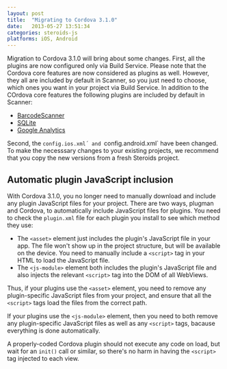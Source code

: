 ```yaml
---
layout: post
title:  "Migrating to Cordova 3.1.0"
date:   2013-05-27 13:51:34
categories: steroids-js
platforms: iOS, Android
---
```


Migration to Cordova 3.1.0 will bring about some changes. First, all the plugins are now configured only via Build Service. Please note that the Cordova core features are now considered as plugins as well. However, they all are included by default in Scanner, so you just need to choose, which ones you want in your project via Build Service. In addition to the COrdova core features the following plugins are included by default in Scanner:
* [BarcodeScanner](https://github.com/wildabeast/BarcodeScanner)
* [SQLite](link-to-repo)
* [Google Analytics](link-to-repo)


Second, the `config.ios.xml´ and `config.android.xml` have been changed. To make the necesssary changes to your existing projects, we recommend that you copy the new versions from a fresh Steroids project.


## Automatic plugin JavaScript inclusion

With Cordova 3.1.0, you no longer need to manually download and include any plugin JavaScript files for your project. There are two ways, plugman and Cordova, to automatically include JavaScript files for plugins. You need to check the `plugin.xml` file for each plugin you install to see which method they use:

* The `<asset>` element just includes the plugin's JavaScript file in your app. The file won't show up in the project structure, but will be available on the device. You need to manually include a `<script>` tag in your HTML to load the JavaScript file.
* The `<js-module>` element both includes the plugin's JavaScript file and also injects the relevant `<script>` tag into the DOM of all WebViews.

Thus, if your plugins use the `<asset>` element, you need to remove any plugin-specific JavaScript files from your project, and ensure that all the `<script>` tags load the files from the correct path.

If your plugins use the `<js-module>` element, then you need to both remove any plugin-specific JavaScript files as well as any `<script>` tags, bacause everything is done automatically.

A properly-coded Cordova plugin should not execute any code on load, but wait for an `init()` call or similar, so there's no harm in having the `<script>` tag injected to each view.

